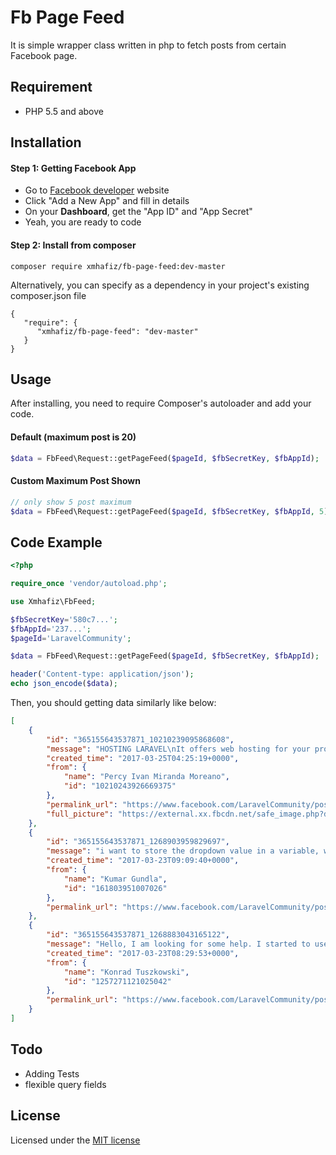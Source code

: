 # Fb Page Feed
It is simple wrapper class written in php to fetch posts from certain Facebook page.

## Requirement
- PHP 5.5 and above

## Installation

#### Step 1: Getting Facebook App
- Go to [Facebook developer](https://developers.facebook.com/apps/) website
- Click "Add a New App" and fill in details
- On your **Dashboard**, get the "App ID" and "App Secret"
- Yeah, you are ready to code

#### Step 2: Install from composer
```
composer require xmhafiz/fb-page-feed:dev-master
```
Alternatively, you can specify as a dependency in your project's existing composer.json file
```
{
   "require": {
      "xmhafiz/fb-page-feed": "dev-master"
   }
}
```

## Usage
After installing, you need to require Composer's autoloader and add your code.

#### Default (maximum post is 20)
```php
$data = FbFeed\Request::getPageFeed($pageId, $fbSecretKey, $fbAppId);
```

#### Custom Maximum Post Shown
```php
// only show 5 post maximum
$data = FbFeed\Request::getPageFeed($pageId, $fbSecretKey, $fbAppId, 5);
```



## Code Example
```php
<?php

require_once 'vendor/autoload.php';

use Xmhafiz\FbFeed;

$fbSecretKey='580c7...';
$fbAppId='237...';
$pageId='LaravelCommunity';

$data = FbFeed\Request::getPageFeed($pageId, $fbSecretKey, $fbAppId);

header('Content-type: application/json');
echo json_encode($data);
```

Then, you should getting data similarly like below:
```json
[
    {
        "id": "365155643537871_10210239095868608",
        "message": "HOSTING LARAVEL\nIt offers web hosting for your projects in Laravel Framework all versions (4.x up to 5.4), we have support for PHP versions 5.3, 5.4, 5.5, 5.6, 7.0 and 7.1, up to 20 times faster thanks to the storage technology SSD.\n",
        "created_time": "2017-03-25T04:25:19+0000",
        "from": {
            "name": "Percy Ivan Miranda Moreano",
            "id": "10210243926669375"
        },
        "permalink_url": "https://www.facebook.com/LaravelCommunity/posts/10210239095868608",
        "full_picture": "https://external.xx.fbcdn.net/safe_image.php?d=AQD.."
    },
    {
        "id": "365155643537871_1268903959829697",
        "message": "i want to store the dropdown value in a variable, when selecting the value from dropdown list",
        "created_time": "2017-03-23T09:09:40+0000",
        "from": {
            "name": "Kumar Gundla",
            "id": "161803951007026"
        },
        "permalink_url": "https://www.facebook.com/LaravelCommunity/posts/1268903959829697"
    },
    {
        "id": "365155643537871_1268883043165122",
        "message": "Hello, I am looking for some help. I started to use Laravel and it is time to share it over my LAN. Struggling with it and need some advice if it is a virtualbox issue or more like vagrant setting on VM. thx",
        "created_time": "2017-03-23T08:29:53+0000",
        "from": {
            "name": "Konrad Tuszkowski",
            "id": "1257271121025042"
        },
        "permalink_url": "https://www.facebook.com/LaravelCommunity/posts/1268883043165122"
    }
]
```

## Todo
- Adding Tests
- flexible query fields

## License
Licensed under the [MIT license](http://opensource.org/licenses/MIT)
